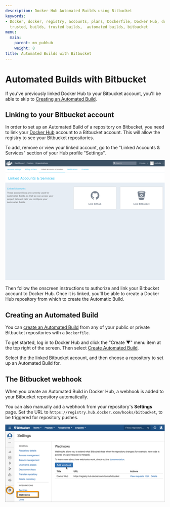 ```yaml
---
description: Docker Hub Automated Builds using Bitbucket
keywords:
- Docker, docker, registry, accounts, plans, Dockerfile, Docker Hub, docs, documentation,
  trusted, builds, trusted builds,  automated builds, bitbucket
menu:
  main:
    parent: mn_pubhub
    weight: 8
title: Automated Builds with Bitbucket
---
```


# Automated Builds with Bitbucket

If you've previously linked Docker Hub to your Bitbucket account,
you'll be able to skip to [Creating an Automated Build](bitbucket.md#creating-an-automated-build).

## Linking to your Bitbucket account

In order to set up an Automated Build of a repository on Bitbucket, you need to
link your [Docker Hub](https://hub.docker.com/account/authorized-services/)
account to a Bitbucket account. This will allow the registry to see your Bitbucket
repositories.

To add, remove or view your linked account, go to the "Linked Accounts & Services"
section of your Hub profile "Settings".

![authorized-services](images/authorized-services.png)

Then follow the onscreen instructions to authorize and link your
Bitbucket account to Docker Hub. Once it is linked, you'll be able
to create a Docker Hub repository from which to create the Automatic Build.

## Creating an Automated Build

You can [create an Automated Build](
https://hub.docker.com/add/automated-build/bitbucket/orgs/) from any of your
public or private Bitbucket repositories with a `Dockerfile`.

To get started, log in to Docker Hub and click the
"Create &#x25BC;" menu item at the top right of the screen. Then select
[Create Automated Build](https://hub.docker.com/add/automated-build).

Select the the linked Bitbucket account, and then choose a repository to set up
an Automated Build for.

## The Bitbucket webhook

When you create an Automated Build in Docker Hub, a webhook is added to your Bitbucket repository automatically.

You can also manually add a webhook from your repository's **Settings** page. Set the URL to `https://registry.hub.docker.com/hooks/bitbucket`, to be triggered for repository pushes.

![bitbucket-hooks](images/bitbucket-hook.png)
